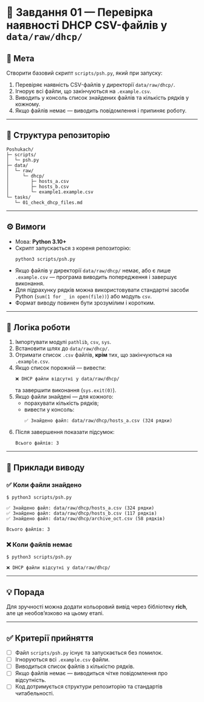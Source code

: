 # 🧩 Завдання 01 — Перевірка наявності DHCP CSV-файлів у `data/raw/dhcp/`

## 🎯 Мета
Створити базовий скрипт `scripts/psh.py`, який при запуску:

1. Перевіряє наявність CSV-файлів у директорії `data/raw/dhcp/`.  
2. Ігнорує всі файли, що закінчуються на `.example.csv`.  
3. Виводить у консоль список знайдених файлів та кількість рядків у кожному.  
4. Якщо файлів немає — виводить повідомлення і припиняє роботу.

---

## 📂 Структура репозиторію
```
Poshukach/
├─ scripts/
│  └─ psh.py
├─ data/
│  └─ raw/
│     └─ dhcp/
│        ├─ hosts_a.csv
│        ├─ hosts_b.csv
│        └─ example1.example.csv
└─ tasks/
   └─ 01_check_dhcp_files.md
```

---

## ⚙️ Вимоги

- Мова: **Python 3.10+**
- Скрипт запускається з кореня репозиторію:
  ```
  python3 scripts/psh.py
  ```
- Якщо файлів у директорії `data/raw/dhcp/` немає, або є лише `.example.csv` — програма виводить попередження і завершує виконання.
- Для підрахунку рядків можна використовувати стандартні засоби Python (`sum(1 for _ in open(file))`) або модуль `csv`.
- Формат виводу повинен бути зрозумілим і коротким.

---

## 🧠 Логіка роботи

1. Імпортувати модулі `pathlib`, `csv`, `sys`.
2. Встановити шлях до `data/raw/dhcp/`.
3. Отримати список `.csv` файлів, **крім** тих, що закінчуються на `.example.csv`.
4. Якщо список порожній — вивести:
   ```
   ❌ DHCP файли відсутні у data/raw/dhcp/
   ```
   та завершити виконання (`sys.exit(0)`).
5. Якщо файли знайдені — для кожного:
   - порахувати кількість рядків;
   - вивести у консоль:
     ```
     ✅ Знайдено файл: data/raw/dhcp/hosts_a.csv (324 рядки)
     ```
6. Після завершення показати підсумок:
   ```
   Всього файлів: 3
   ```

---

## 🧪 Приклади виводу

### ✅ Коли файли знайдено
```
$ python3 scripts/psh.py

✅ Знайдено файл: data/raw/dhcp/hosts_a.csv (324 рядки)
✅ Знайдено файл: data/raw/dhcp/hosts_b.csv (117 рядків)
✅ Знайдено файл: data/raw/dhcp/archive_oct.csv (58 рядків)

Всього файлів: 3
```

### ❌ Коли файлів немає
```
$ python3 scripts/psh.py

❌ DHCP файли відсутні у data/raw/dhcp/
```

---

## 💡 Порада
Для зручності можна додати кольоровий вивід через бібліотеку **rich**, але це необов’язково на цьому етапі.

---

## ✅ Критерії прийняття
- [ ] Файл `scripts/psh.py` існує та запускається без помилок.  
- [ ] Ігноруються всі `.example.csv` файли.  
- [ ] Виводиться список файлів з кількістю рядків.  
- [ ] Якщо файлів немає — виводиться чітке повідомлення про відсутність.  
- [ ] Код дотримується структури репозиторію та стандартів читабельності.
